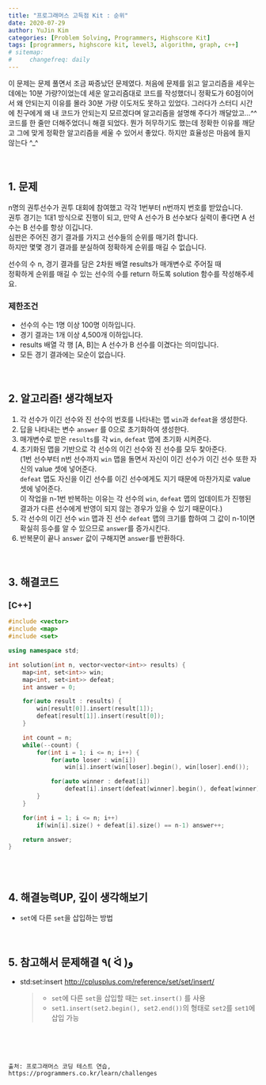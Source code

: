 ```yaml
---
title: "프로그래머스 고득점 Kit : 순위"
date: 2020-07-29
author: YuJin Kim
categories: [Problem Solving, Programmers, Highscore Kit]
tags: [programmers, highscore kit, level3, algorithm, graph, c++]
# sitemap:
#     changefreq: daily
---
```


이 문제는 문제 풀면서 조금 짜증났던 문제였다. 처음에 문제를 읽고 알고리즘을 세우는 데에는 10분 가량?이었는데 세운 알고리즘대로 코드를 작성했더니 정확도가 60점이어서 왜 안되는지 이유를 몰라 30분 가량 이도저도 못하고 있었다. 그러다가 스터디 시간에 친구에게 왜 내 코드가 안되는지 모르겠다며 알고리즘을 설명해 주다가 깨달았고...^^ 코드를 한 줄만 더해주었더니 해결 되었다. 뭔가 허무하기도 했는데 정확한 이유를 깨닫고 그에 맞게 정확한 알고리즘을 세울 수 있어서 좋았다. 하지만 효율성은 마음에 들지 않는다 ^\_^  
<br/>
<br/>

## 1. 문제

n명의 권투선수가 권투 대회에 참여했고 각각 1번부터 n번까지 번호를 받았습니다.  
권투 경기는 1대1 방식으로 진행이 되고, 만약 A 선수가 B 선수보다 실력이 좋다면 A 선수는 B 선수를 항상 이깁니다.  
심판은 주어진 경기 결과를 가지고 선수들의 순위를 매기려 합니다.  
하지만 몇몇 경기 결과를 분실하여 정확하게 순위를 매길 수 없습니다.

선수의 수 n, 경기 결과를 담은 2차원 배열 results가 매개변수로 주어질 때  
정확하게 순위를 매길 수 있는 선수의 수를 return 하도록 solution 함수를 작성해주세요.

### 제한조건

- 선수의 수는 1명 이상 100명 이하입니다.
- 경기 결과는 1개 이상 4,500개 이하입니다.
- results 배열 각 행 [A, B]는 A 선수가 B 선수를 이겼다는 의미입니다.
- 모든 경기 결과에는 모순이 없습니다.
  <br/><br/><br/>

## 2. 알고리즘! 생각해보자

1. 각 선수가 이긴 선수와 진 선수의 번호를 나타내는 맵 `win`과 `defeat`을 생성한다.
2. 답을 나타내는 변수 `answer` 를 0으로 초기화하여 생성한다.
3. 매개변수로 받은 `results`를 각 `win`, `defeat` 맵에 초기화 시켜준다.
4. 초기화된 맵을 기반으로 각 선수의 이긴 선수와 진 선수를 모두 찾아준다.  
   (1번 선수부터 n번 선수까지 `win` 맵을 돌면서 자신이 이긴 선수가 이긴 선수 또한 자신의 value 셋에 넣어준다.  
   `defeat` 맵도 자신을 이긴 선수를 이긴 선수에게도 지기 때문에 마찬가지로 value 셋에 넣어준다.  
   이 작업을 n-1번 반복하는 이유는 각 선수의 `win`, `defeat` 맵의 업데이트가 진행된 결과가 다른 선수에게 반영이 되지 않는 경우가 있을 수 있기 때문이다.)
5. 각 선수의 이긴 선수 `win` 맵과 진 선수 `defeat` 맵의 크기를 합하여 그 값이 n-1이면 확실히 등수를 알 수 있으므로 `answer`를 증가시킨다.
6. 반복문이 끝나 `answer` 값이 구해지면 `answer`를 반환하다.  
   <br/><br/>

## 3. 해결코드

### [C++]

```c++
#include <vector>
#include <map>
#include <set>

using namespace std;

int solution(int n, vector<vector<int>> results) {
    map<int, set<int>> win;
    map<int, set<int>> defeat;
    int answer = 0;

    for(auto result : results) {
        win[result[0]].insert(result[1]);
        defeat[result[1]].insert(result[0]);
    }

    int count = n;
    while(--count) {
        for(int i = 1; i <= n; i++) {
            for(auto loser : win[i])
                win[i].insert(win[loser].begin(), win[loser].end());

            for(auto winner : defeat[i])
                defeat[i].insert(defeat[winner].begin(), defeat[winner].end());
        }
    }

    for(int i = 1; i <= n; i++)
        if(win[i].size() + defeat[i].size() == n-1) answer++;

    return answer;
}
```

<br/><br/>

## 4. 해결능력UP, 깊이 생각해보기

- `set`에 다른 `set`을 삽입하는 방법
  <br/><br/><br/>

## 5. 참고해서 문제해결 ٩( ᐛ )و

- std:set:insert <http://cplusplus.com/reference/set/set/insert/>
  > - `set`에 다른 `set`을 삽입할 때는 `set.insert()` 를 사용
  > - `set1.insert(set2.begin(), set2.end())`의 형태로 `set2`를 `set1`에 삽입 가능

<br/><br/><br/>

```
출처: 프로그래머스 코딩 테스트 연습, https://programmers.co.kr/learn/challenges
```
